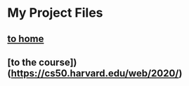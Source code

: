 
# My Project Files

## [to home](https://jackforgash.com/)
## [to the course])(https://cs50.harvard.edu/web/2020/)
